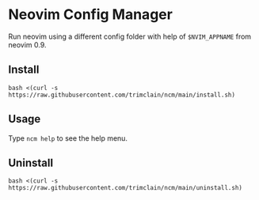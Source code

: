 # Neovim Config Manager

Run neovim using a different config folder with help of `$NVIM_APPNAME` from neovim 0.9.

## Install
```
bash <(curl -s https://raw.githubusercontent.com/trimclain/ncm/main/install.sh)
```

## Usage
Type `ncm help` to see the help menu.

## Uninstall
```
bash <(curl -s https://raw.githubusercontent.com/trimclain/ncm/main/uninstall.sh)
```
